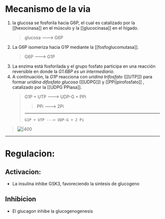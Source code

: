 # Mecanismo de la via

1. la glucosa se fosforila hacia G6P, el cual es catalizado por la [[hexocinasa]] en el músculo y la [[glucocinasa]] en el hígado.
    > glucosa ---> G6P
2. La G6P isomeriza hacia G1P mediante la [[fosfoglucomutasa]].
    > G6P ---> G1P
3. La enzima está fosforilada y el grupo fosfato participa en una reacción reversible en donde la _G1.6BP es un intermediario._
4. A continuación, la _G1P_ reacciona con _uridina trifosfato_ ([[UTP]]) para formar _uridina difosfato glucosa_ ([[UDPG]]) y [[PPi|pirofosfato]] , catalizado por la [[UDPG PPiasa]].
    > G1P + UTP ---> UDP-G + PPi
    >
    > > PPi ---> 2Pi
    >
    > ***
    >
    > `G1P + UTP ---> UDP-G + 2 Pi`



> ![|400](https://i.imgur.com/4ewj7Sl.png)

---

# Regulacion:

## Activacion:

- La insulina inhibe GSK3, favoreciendo la sintesis de glucogeno

## Inhibicion

- El glucagon inhibe la glucogenogenesis

